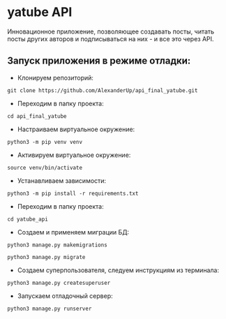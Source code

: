# yatube API
Инновационное приложение, позволяющее создавать посты, читать посты других авторов и подписываться на них - и все это через API.

## Запуск приложения в режиме отладки:

- Клонируем репозиторий:

```git clone https://github.com/AlexanderUp/api_final_yatube.git```
    
- Переходим в папку проекта:

```cd api_final_yatube```

- Настраиваем виртуальное окружение:

```python3 -m pip venv venv```

- Активируем виртуальное окружение:

```source venv/bin/activate```

- Устанавливаем зависимости:

```python3 -m pip install -r requirements.txt```

- Переходим в папку проекта:

```cd yatube_api```

- Создаем и применяем миграции БД:

```python3 manage.py makemigrations```

```python3 manage.py migrate```

- Создаем суперпользователя, следуем инструкциям из терминала:

```python3 manage.py createsuperuser```

- Запускаем отладочный сервер:

```python3 manage.py runserver```

